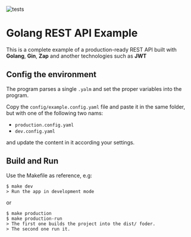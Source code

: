 ![tests](https://unal.edu.co/golang-rest-example/workflows/Unit%20Testing/badge.svg)

# Golang REST API Example

This is a complete example of a production-ready REST API built with **Golang**, **Gin**, **Zap** and another technologies such as **JWT**

## Config the environment
The program parses a single `.yalm` and set the proper variables into the program.

Copy the `config/example.config.yaml` file and paste it in the same folder, but with one of the following two nams:

- `production.config.yaml`
- `dev.config.yaml`

and update the content in it according your settings. 

## Build and Run
Use the Makefile as reference, e.g:
   
    $ make dev
    > Run the app in development mode
or
    
    $ make production
    $ make production-run
    > The first one builds the project into the dist/ foder.
    > The second one run it.